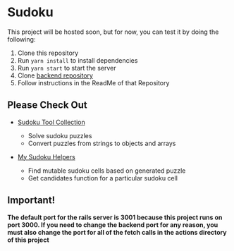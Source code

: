 # Sudoku
This project will be hosted soon, but for now, you can test it by doing the following:

1. Clone this repository
2. Run `yarn install` to install dependencies
3. Run `yarn start` to start the server
4. Clone [backend repository](https://github.com/sudoku-backend)
5. Follow instructions in the ReadMe of that Repository

## Please Check Out
* [Sudoku Tool Collection](https://github.com/lacrioque/sudoku.js)
  * Solve sudoku puzzles
  * Convert puzzles from strings to objects and arrays

* [My Sudoku Helpers](https://github.com/JulianAR97/sudoku/blob/master/src/helpers/gameHelpers.js)
  * Find mutable sudoku cells based on generated puzzle
  * Get candidates function for a particular sudoku cell

## Important!
**The default port for the rails server is 3001 because this project runs on port 3000.  If you need to change the backend port for any reason, you must also change the port for all of the fetch calls in the actions directory of this project**